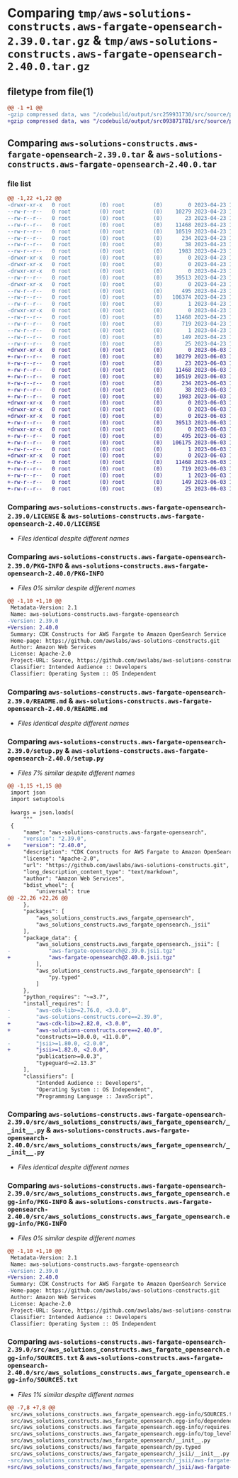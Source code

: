# Comparing `tmp/aws-solutions-constructs.aws-fargate-opensearch-2.39.0.tar.gz` & `tmp/aws-solutions-constructs.aws-fargate-opensearch-2.40.0.tar.gz`

## filetype from file(1)

```diff
@@ -1 +1 @@
-gzip compressed data, was "/codebuild/output/src259931730/src/source/patterns/@aws-solutions-constructs/aws-fargate-opensearch/dist/python/aws-solutions-c", last modified: Sun Apr 23 17:27:38 2023, max compression
+gzip compressed data, was "/codebuild/output/src093871781/src/source/patterns/@aws-solutions-constructs/aws-fargate-opensearch/dist/python/aws-solutions-c", last modified: Sat Jun  3 18:13:59 2023, max compression
```

## Comparing `aws-solutions-constructs.aws-fargate-opensearch-2.39.0.tar` & `aws-solutions-constructs.aws-fargate-opensearch-2.40.0.tar`

### file list

```diff
@@ -1,22 +1,22 @@
-drwxr-xr-x   0 root         (0) root         (0)        0 2023-04-23 17:27:38.000000 aws-solutions-constructs.aws-fargate-opensearch-2.39.0/
--rw-r--r--   0 root         (0) root         (0)    10279 2023-04-23 17:27:25.000000 aws-solutions-constructs.aws-fargate-opensearch-2.39.0/LICENSE
--rw-r--r--   0 root         (0) root         (0)       23 2023-04-23 17:27:25.000000 aws-solutions-constructs.aws-fargate-opensearch-2.39.0/MANIFEST.in
--rw-r--r--   0 root         (0) root         (0)    11468 2023-04-23 17:27:38.000000 aws-solutions-constructs.aws-fargate-opensearch-2.39.0/PKG-INFO
--rw-r--r--   0 root         (0) root         (0)    10519 2023-04-23 17:27:25.000000 aws-solutions-constructs.aws-fargate-opensearch-2.39.0/README.md
--rw-r--r--   0 root         (0) root         (0)      234 2023-04-23 17:27:25.000000 aws-solutions-constructs.aws-fargate-opensearch-2.39.0/pyproject.toml
--rw-r--r--   0 root         (0) root         (0)       38 2023-04-23 17:27:38.000000 aws-solutions-constructs.aws-fargate-opensearch-2.39.0/setup.cfg
--rw-r--r--   0 root         (0) root         (0)     1983 2023-04-23 17:27:25.000000 aws-solutions-constructs.aws-fargate-opensearch-2.39.0/setup.py
-drwxr-xr-x   0 root         (0) root         (0)        0 2023-04-23 17:27:38.000000 aws-solutions-constructs.aws-fargate-opensearch-2.39.0/src/
-drwxr-xr-x   0 root         (0) root         (0)        0 2023-04-23 17:27:38.000000 aws-solutions-constructs.aws-fargate-opensearch-2.39.0/src/aws_solutions_constructs/
-drwxr-xr-x   0 root         (0) root         (0)        0 2023-04-23 17:27:38.000000 aws-solutions-constructs.aws-fargate-opensearch-2.39.0/src/aws_solutions_constructs/aws_fargate_opensearch/
--rw-r--r--   0 root         (0) root         (0)    39513 2023-04-23 17:27:25.000000 aws-solutions-constructs.aws-fargate-opensearch-2.39.0/src/aws_solutions_constructs/aws_fargate_opensearch/__init__.py
-drwxr-xr-x   0 root         (0) root         (0)        0 2023-04-23 17:27:38.000000 aws-solutions-constructs.aws-fargate-opensearch-2.39.0/src/aws_solutions_constructs/aws_fargate_opensearch/_jsii/
--rw-r--r--   0 root         (0) root         (0)      495 2023-04-23 17:27:25.000000 aws-solutions-constructs.aws-fargate-opensearch-2.39.0/src/aws_solutions_constructs/aws_fargate_opensearch/_jsii/__init__.py
--rw-r--r--   0 root         (0) root         (0)   106374 2023-04-23 17:27:25.000000 aws-solutions-constructs.aws-fargate-opensearch-2.39.0/src/aws_solutions_constructs/aws_fargate_opensearch/_jsii/aws-fargate-opensearch@2.39.0.jsii.tgz
--rw-r--r--   0 root         (0) root         (0)        1 2023-04-23 17:27:25.000000 aws-solutions-constructs.aws-fargate-opensearch-2.39.0/src/aws_solutions_constructs/aws_fargate_opensearch/py.typed
-drwxr-xr-x   0 root         (0) root         (0)        0 2023-04-23 17:27:38.000000 aws-solutions-constructs.aws-fargate-opensearch-2.39.0/src/aws_solutions_constructs.aws_fargate_opensearch.egg-info/
--rw-r--r--   0 root         (0) root         (0)    11468 2023-04-23 17:27:37.000000 aws-solutions-constructs.aws-fargate-opensearch-2.39.0/src/aws_solutions_constructs.aws_fargate_opensearch.egg-info/PKG-INFO
--rw-r--r--   0 root         (0) root         (0)      719 2023-04-23 17:27:37.000000 aws-solutions-constructs.aws-fargate-opensearch-2.39.0/src/aws_solutions_constructs.aws_fargate_opensearch.egg-info/SOURCES.txt
--rw-r--r--   0 root         (0) root         (0)        1 2023-04-23 17:27:37.000000 aws-solutions-constructs.aws-fargate-opensearch-2.39.0/src/aws_solutions_constructs.aws_fargate_opensearch.egg-info/dependency_links.txt
--rw-r--r--   0 root         (0) root         (0)      149 2023-04-23 17:27:37.000000 aws-solutions-constructs.aws-fargate-opensearch-2.39.0/src/aws_solutions_constructs.aws_fargate_opensearch.egg-info/requires.txt
--rw-r--r--   0 root         (0) root         (0)       25 2023-04-23 17:27:37.000000 aws-solutions-constructs.aws-fargate-opensearch-2.39.0/src/aws_solutions_constructs.aws_fargate_opensearch.egg-info/top_level.txt
+drwxr-xr-x   0 root         (0) root         (0)        0 2023-06-03 18:13:59.000000 aws-solutions-constructs.aws-fargate-opensearch-2.40.0/
+-rw-r--r--   0 root         (0) root         (0)    10279 2023-06-03 18:13:47.000000 aws-solutions-constructs.aws-fargate-opensearch-2.40.0/LICENSE
+-rw-r--r--   0 root         (0) root         (0)       23 2023-06-03 18:13:47.000000 aws-solutions-constructs.aws-fargate-opensearch-2.40.0/MANIFEST.in
+-rw-r--r--   0 root         (0) root         (0)    11468 2023-06-03 18:13:59.000000 aws-solutions-constructs.aws-fargate-opensearch-2.40.0/PKG-INFO
+-rw-r--r--   0 root         (0) root         (0)    10519 2023-06-03 18:13:47.000000 aws-solutions-constructs.aws-fargate-opensearch-2.40.0/README.md
+-rw-r--r--   0 root         (0) root         (0)      234 2023-06-03 18:13:47.000000 aws-solutions-constructs.aws-fargate-opensearch-2.40.0/pyproject.toml
+-rw-r--r--   0 root         (0) root         (0)       38 2023-06-03 18:13:59.000000 aws-solutions-constructs.aws-fargate-opensearch-2.40.0/setup.cfg
+-rw-r--r--   0 root         (0) root         (0)     1983 2023-06-03 18:13:47.000000 aws-solutions-constructs.aws-fargate-opensearch-2.40.0/setup.py
+drwxr-xr-x   0 root         (0) root         (0)        0 2023-06-03 18:13:59.000000 aws-solutions-constructs.aws-fargate-opensearch-2.40.0/src/
+drwxr-xr-x   0 root         (0) root         (0)        0 2023-06-03 18:13:59.000000 aws-solutions-constructs.aws-fargate-opensearch-2.40.0/src/aws_solutions_constructs/
+drwxr-xr-x   0 root         (0) root         (0)        0 2023-06-03 18:13:59.000000 aws-solutions-constructs.aws-fargate-opensearch-2.40.0/src/aws_solutions_constructs/aws_fargate_opensearch/
+-rw-r--r--   0 root         (0) root         (0)    39513 2023-06-03 18:13:47.000000 aws-solutions-constructs.aws-fargate-opensearch-2.40.0/src/aws_solutions_constructs/aws_fargate_opensearch/__init__.py
+drwxr-xr-x   0 root         (0) root         (0)        0 2023-06-03 18:13:59.000000 aws-solutions-constructs.aws-fargate-opensearch-2.40.0/src/aws_solutions_constructs/aws_fargate_opensearch/_jsii/
+-rw-r--r--   0 root         (0) root         (0)      495 2023-06-03 18:13:47.000000 aws-solutions-constructs.aws-fargate-opensearch-2.40.0/src/aws_solutions_constructs/aws_fargate_opensearch/_jsii/__init__.py
+-rw-r--r--   0 root         (0) root         (0)   106175 2023-06-03 18:13:47.000000 aws-solutions-constructs.aws-fargate-opensearch-2.40.0/src/aws_solutions_constructs/aws_fargate_opensearch/_jsii/aws-fargate-opensearch@2.40.0.jsii.tgz
+-rw-r--r--   0 root         (0) root         (0)        1 2023-06-03 18:13:47.000000 aws-solutions-constructs.aws-fargate-opensearch-2.40.0/src/aws_solutions_constructs/aws_fargate_opensearch/py.typed
+drwxr-xr-x   0 root         (0) root         (0)        0 2023-06-03 18:13:59.000000 aws-solutions-constructs.aws-fargate-opensearch-2.40.0/src/aws_solutions_constructs.aws_fargate_opensearch.egg-info/
+-rw-r--r--   0 root         (0) root         (0)    11468 2023-06-03 18:13:59.000000 aws-solutions-constructs.aws-fargate-opensearch-2.40.0/src/aws_solutions_constructs.aws_fargate_opensearch.egg-info/PKG-INFO
+-rw-r--r--   0 root         (0) root         (0)      719 2023-06-03 18:13:59.000000 aws-solutions-constructs.aws-fargate-opensearch-2.40.0/src/aws_solutions_constructs.aws_fargate_opensearch.egg-info/SOURCES.txt
+-rw-r--r--   0 root         (0) root         (0)        1 2023-06-03 18:13:59.000000 aws-solutions-constructs.aws-fargate-opensearch-2.40.0/src/aws_solutions_constructs.aws_fargate_opensearch.egg-info/dependency_links.txt
+-rw-r--r--   0 root         (0) root         (0)      149 2023-06-03 18:13:59.000000 aws-solutions-constructs.aws-fargate-opensearch-2.40.0/src/aws_solutions_constructs.aws_fargate_opensearch.egg-info/requires.txt
+-rw-r--r--   0 root         (0) root         (0)       25 2023-06-03 18:13:59.000000 aws-solutions-constructs.aws-fargate-opensearch-2.40.0/src/aws_solutions_constructs.aws_fargate_opensearch.egg-info/top_level.txt
```

### Comparing `aws-solutions-constructs.aws-fargate-opensearch-2.39.0/LICENSE` & `aws-solutions-constructs.aws-fargate-opensearch-2.40.0/LICENSE`

 * *Files identical despite different names*

### Comparing `aws-solutions-constructs.aws-fargate-opensearch-2.39.0/PKG-INFO` & `aws-solutions-constructs.aws-fargate-opensearch-2.40.0/PKG-INFO`

 * *Files 0% similar despite different names*

```diff
@@ -1,10 +1,10 @@
 Metadata-Version: 2.1
 Name: aws-solutions-constructs.aws-fargate-opensearch
-Version: 2.39.0
+Version: 2.40.0
 Summary: CDK Constructs for AWS Fargate to Amazon OpenSearch Service
 Home-page: https://github.com/awslabs/aws-solutions-constructs.git
 Author: Amazon Web Services
 License: Apache-2.0
 Project-URL: Source, https://github.com/awslabs/aws-solutions-constructs.git
 Classifier: Intended Audience :: Developers
 Classifier: Operating System :: OS Independent
```

### Comparing `aws-solutions-constructs.aws-fargate-opensearch-2.39.0/README.md` & `aws-solutions-constructs.aws-fargate-opensearch-2.40.0/README.md`

 * *Files identical despite different names*

### Comparing `aws-solutions-constructs.aws-fargate-opensearch-2.39.0/setup.py` & `aws-solutions-constructs.aws-fargate-opensearch-2.40.0/setup.py`

 * *Files 7% similar despite different names*

```diff
@@ -1,15 +1,15 @@
 import json
 import setuptools
 
 kwargs = json.loads(
     """
 {
     "name": "aws-solutions-constructs.aws-fargate-opensearch",
-    "version": "2.39.0",
+    "version": "2.40.0",
     "description": "CDK Constructs for AWS Fargate to Amazon OpenSearch Service",
     "license": "Apache-2.0",
     "url": "https://github.com/awslabs/aws-solutions-constructs.git",
     "long_description_content_type": "text/markdown",
     "author": "Amazon Web Services",
     "bdist_wheel": {
         "universal": true
@@ -22,26 +22,26 @@
     },
     "packages": [
         "aws_solutions_constructs.aws_fargate_opensearch",
         "aws_solutions_constructs.aws_fargate_opensearch._jsii"
     ],
     "package_data": {
         "aws_solutions_constructs.aws_fargate_opensearch._jsii": [
-            "aws-fargate-opensearch@2.39.0.jsii.tgz"
+            "aws-fargate-opensearch@2.40.0.jsii.tgz"
         ],
         "aws_solutions_constructs.aws_fargate_opensearch": [
             "py.typed"
         ]
     },
     "python_requires": "~=3.7",
     "install_requires": [
-        "aws-cdk-lib>=2.76.0, <3.0.0",
-        "aws-solutions-constructs.core==2.39.0",
+        "aws-cdk-lib>=2.82.0, <3.0.0",
+        "aws-solutions-constructs.core==2.40.0",
         "constructs>=10.0.0, <11.0.0",
-        "jsii>=1.80.0, <2.0.0",
+        "jsii>=1.82.0, <2.0.0",
         "publication>=0.0.3",
         "typeguard~=2.13.3"
     ],
     "classifiers": [
         "Intended Audience :: Developers",
         "Operating System :: OS Independent",
         "Programming Language :: JavaScript",
```

### Comparing `aws-solutions-constructs.aws-fargate-opensearch-2.39.0/src/aws_solutions_constructs/aws_fargate_opensearch/__init__.py` & `aws-solutions-constructs.aws-fargate-opensearch-2.40.0/src/aws_solutions_constructs/aws_fargate_opensearch/__init__.py`

 * *Files identical despite different names*

### Comparing `aws-solutions-constructs.aws-fargate-opensearch-2.39.0/src/aws_solutions_constructs.aws_fargate_opensearch.egg-info/PKG-INFO` & `aws-solutions-constructs.aws-fargate-opensearch-2.40.0/src/aws_solutions_constructs.aws_fargate_opensearch.egg-info/PKG-INFO`

 * *Files 0% similar despite different names*

```diff
@@ -1,10 +1,10 @@
 Metadata-Version: 2.1
 Name: aws-solutions-constructs.aws-fargate-opensearch
-Version: 2.39.0
+Version: 2.40.0
 Summary: CDK Constructs for AWS Fargate to Amazon OpenSearch Service
 Home-page: https://github.com/awslabs/aws-solutions-constructs.git
 Author: Amazon Web Services
 License: Apache-2.0
 Project-URL: Source, https://github.com/awslabs/aws-solutions-constructs.git
 Classifier: Intended Audience :: Developers
 Classifier: Operating System :: OS Independent
```

### Comparing `aws-solutions-constructs.aws-fargate-opensearch-2.39.0/src/aws_solutions_constructs.aws_fargate_opensearch.egg-info/SOURCES.txt` & `aws-solutions-constructs.aws-fargate-opensearch-2.40.0/src/aws_solutions_constructs.aws_fargate_opensearch.egg-info/SOURCES.txt`

 * *Files 1% similar despite different names*

```diff
@@ -7,8 +7,8 @@
 src/aws_solutions_constructs.aws_fargate_opensearch.egg-info/SOURCES.txt
 src/aws_solutions_constructs.aws_fargate_opensearch.egg-info/dependency_links.txt
 src/aws_solutions_constructs.aws_fargate_opensearch.egg-info/requires.txt
 src/aws_solutions_constructs.aws_fargate_opensearch.egg-info/top_level.txt
 src/aws_solutions_constructs/aws_fargate_opensearch/__init__.py
 src/aws_solutions_constructs/aws_fargate_opensearch/py.typed
 src/aws_solutions_constructs/aws_fargate_opensearch/_jsii/__init__.py
-src/aws_solutions_constructs/aws_fargate_opensearch/_jsii/aws-fargate-opensearch@2.39.0.jsii.tgz
+src/aws_solutions_constructs/aws_fargate_opensearch/_jsii/aws-fargate-opensearch@2.40.0.jsii.tgz
```

